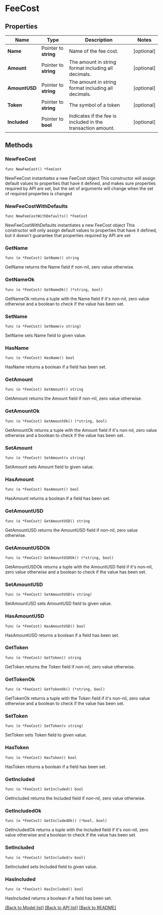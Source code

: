# FeeCost

## Properties

Name | Type | Description | Notes
------------ | ------------- | ------------- | -------------
**Name** | Pointer to **string** | Name of the fee cost. | [optional] 
**Amount** | Pointer to **string** | The amount in string format including all decimals. | [optional] 
**AmountUSD** | Pointer to **string** | The amount in string format including all decimals. | [optional] 
**Token** | Pointer to **string** | The symbol of a token | [optional] 
**Included** | Pointer to **bool** | Indicates if the fee is included in the transaction amount. | [optional] 

## Methods

### NewFeeCost

`func NewFeeCost() *FeeCost`

NewFeeCost instantiates a new FeeCost object
This constructor will assign default values to properties that have it defined,
and makes sure properties required by API are set, but the set of arguments
will change when the set of required properties is changed

### NewFeeCostWithDefaults

`func NewFeeCostWithDefaults() *FeeCost`

NewFeeCostWithDefaults instantiates a new FeeCost object
This constructor will only assign default values to properties that have it defined,
but it doesn't guarantee that properties required by API are set

### GetName

`func (o *FeeCost) GetName() string`

GetName returns the Name field if non-nil, zero value otherwise.

### GetNameOk

`func (o *FeeCost) GetNameOk() (*string, bool)`

GetNameOk returns a tuple with the Name field if it's non-nil, zero value otherwise
and a boolean to check if the value has been set.

### SetName

`func (o *FeeCost) SetName(v string)`

SetName sets Name field to given value.

### HasName

`func (o *FeeCost) HasName() bool`

HasName returns a boolean if a field has been set.

### GetAmount

`func (o *FeeCost) GetAmount() string`

GetAmount returns the Amount field if non-nil, zero value otherwise.

### GetAmountOk

`func (o *FeeCost) GetAmountOk() (*string, bool)`

GetAmountOk returns a tuple with the Amount field if it's non-nil, zero value otherwise
and a boolean to check if the value has been set.

### SetAmount

`func (o *FeeCost) SetAmount(v string)`

SetAmount sets Amount field to given value.

### HasAmount

`func (o *FeeCost) HasAmount() bool`

HasAmount returns a boolean if a field has been set.

### GetAmountUSD

`func (o *FeeCost) GetAmountUSD() string`

GetAmountUSD returns the AmountUSD field if non-nil, zero value otherwise.

### GetAmountUSDOk

`func (o *FeeCost) GetAmountUSDOk() (*string, bool)`

GetAmountUSDOk returns a tuple with the AmountUSD field if it's non-nil, zero value otherwise
and a boolean to check if the value has been set.

### SetAmountUSD

`func (o *FeeCost) SetAmountUSD(v string)`

SetAmountUSD sets AmountUSD field to given value.

### HasAmountUSD

`func (o *FeeCost) HasAmountUSD() bool`

HasAmountUSD returns a boolean if a field has been set.

### GetToken

`func (o *FeeCost) GetToken() string`

GetToken returns the Token field if non-nil, zero value otherwise.

### GetTokenOk

`func (o *FeeCost) GetTokenOk() (*string, bool)`

GetTokenOk returns a tuple with the Token field if it's non-nil, zero value otherwise
and a boolean to check if the value has been set.

### SetToken

`func (o *FeeCost) SetToken(v string)`

SetToken sets Token field to given value.

### HasToken

`func (o *FeeCost) HasToken() bool`

HasToken returns a boolean if a field has been set.

### GetIncluded

`func (o *FeeCost) GetIncluded() bool`

GetIncluded returns the Included field if non-nil, zero value otherwise.

### GetIncludedOk

`func (o *FeeCost) GetIncludedOk() (*bool, bool)`

GetIncludedOk returns a tuple with the Included field if it's non-nil, zero value otherwise
and a boolean to check if the value has been set.

### SetIncluded

`func (o *FeeCost) SetIncluded(v bool)`

SetIncluded sets Included field to given value.

### HasIncluded

`func (o *FeeCost) HasIncluded() bool`

HasIncluded returns a boolean if a field has been set.


[[Back to Model list]](../README.md#documentation-for-models) [[Back to API list]](../README.md#documentation-for-api-endpoints) [[Back to README]](../README.md)


